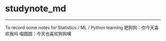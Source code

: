 # studynote_md
----

To record some notes for Statistics / ML / Python learning 肥狗狗：你今天喜欢我吗
喵圆圆：今天也喜欢狗狗噢